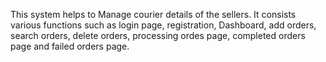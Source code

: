 This system helps to Manage courier details of the sellers. It consists various functions such as login page, registration, Dashboard, add orders, search orders, delete orders, processing ordes page, completed orders page and failed orders page.
